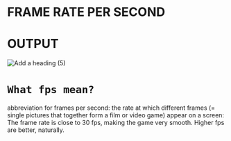 # FRAME RATE PER SECOND 
# OUTPUT 
![Add a heading (5)](https://user-images.githubusercontent.com/98689629/190517690-53307197-1585-4b51-8a70-26288c5ba9ce.png)

# `What fps mean?`
abbreviation for frames per second: the rate at which different frames (= single pictures that together form a film or video game) appear on a screen: The frame rate is close to 30 fps, making the game very smooth. Higher fps are better, naturally. 
